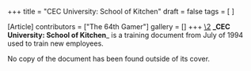 +++
title = "CEC University: School of Kitchen"
draft = false
tags = [ ]

[Article]
contributors = ["The 64th Gamer"]
gallery = []
+++
[\2](\1)
**_CEC University: School of Kitchen**_ is a training document from July of 1994 used to train new employees.

No copy of the document has been found outside of its cover.